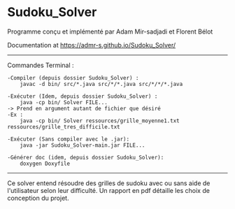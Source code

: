# Sudoku_Solver

Programme conçu et implémenté par Adam Mir-sadjadi et Florent Bélot

Documentation at https://admr-s.github.io/Sudoku_Solver/

-------------------------------------------------------------------------------------------------------------------------------------------------------------------
Commandes Terminal :

    -Compiler (depuis dossier Sudoku_Solver) :
        javac -d bin/ src/*.java src/*/*.java src/*/*/*.java

    -Exécuter (Idem, depuis dossier Sudoku_Solver) :
        java -cp bin/ Solver FILE...
    -> Prend en argument autant de fichier que désiré
    -Ex :
        java -cp bin/ Solver ressources/grille_moyenne1.txt ressources/grille_tres_difficile.txt

    -Exécuter (Sans compiler avec le .jar):
        java -jar Sudoku_Solver-main.jar FILE...
    
    -Générer doc (idem, depuis dossier Sudoku_Solver):
        doxygen Doxyfile
    
--------------------------------------------------------------------------------------------------------------------------------------------------------------------
Ce solver entend résoudre des grilles de sudoku avec ou sans aide de l'utilisateur selon leur difficulté.
Un rapport en pdf détaille les choix de conception du projet.
